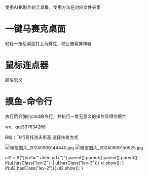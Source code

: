 使用AHK制作的工具集，使用方法在对应文件夹里

# 一键马赛克桌面

轻轻一按给桌面打上马赛克，防止被窥屏神器

# 鼠标连点器

顾名思义

# 摸鱼-命令行

执行后会弹出cmd命令行，并执行一堆无意义的操作显得你很忙


wx，qq:337634268

B站：飞行员托洛夫斯基
选择扶贫方式


![微信图片_20240909144440.jpg](https://s2.loli.net/2024/09/09/ToYAqPdBZv4wcCb.jpg)
![微信图片_20240909150525.jpg](https://s2.loli.net/2024/09/09/KMlPwzpikdyLBof.jpg)


ul2 =  $("[href='"+item.url+"]").parent().parent().parent().parent();
if(ul.hasClass("lev-2") || ul.hasClass("lev-3")){
    ul.show();
}
if(ul2.hasClass("lev-2")){
    ul2.show();
}